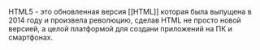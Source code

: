 HTML5 - это обновленная версия [[HTML]] которая была выпущена в 2014 году и произвела революцию, сделав HTML не просто новой версией, а целой платформой для создани приложений на ПК и смартфонах.